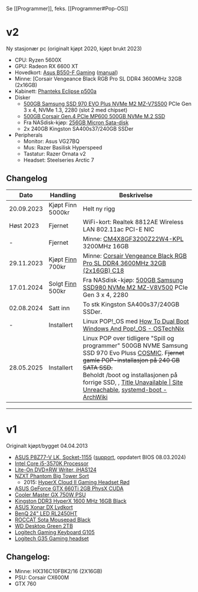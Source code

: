 Se [[Programmer]], feks. [[Programmer#Pop-OS]]
# v2
Ny stasjonær pc (originalt kjøpt 2020, kjøpt brukt 2023)
- CPU: Ryzen 5600X
- GPU: Radeon RX 6600 XT
- Hovedkort: [Asus B550-F Gaming](https://rog.asus.com/motherboards/rog-strix/rog-strix-b550-f-gaming-model/helpdesk_download/) ([manual](https://dlcdnets.asus.com/pub/ASUS/mb/SocketAM4/ROG_STRIX_B550-F_GAMING/E16609_ROG_STRIX_B550-F_GAMING_UM_WEB.pdf?model=ROG%20STRIX%20B550-F%20GAMING))
- Minne: [Corsair Vengeance Black RGB Pro SL DDR4 3600MHz 32GB (2x16GB) 
- Kabinett: [Phanteks Eclipse p500a](https://www.techpowerup.com/review/phanteks-eclipse-p500a-mesh-front-atx-case/)
- Disker
    - [500GB Samsung SSD 970 EVO Plus NVMe M2 MZ-V7S500](https://www.samsung.com/us/business/computing/memory-storage/solid-state-drives/ssd-970-evo-plus-nvme-m-2-500gb-mz-v7s500b-am/#specs) PCIe Gen 3 x 4, NVMe 1.3, 2280 (slot 2 med chipset)
    - [500GB Corsair Gen.4 PCIe MP600 500GB NVMe M.2 SSD](https://www.corsair.com/us/en/p/data-storage/cssd-f500gbmp600/force-series-gen-4-pcie-mp600-500gb-nvme-m-2-ssd-cssd-f500gbmp600)
    - Fra NASdisk-kjøp: [256GB Micron Sata-disk](https://www.micron.com/products/ssd/usage/client-ssd/part-catalog/mtfddak256may-1ah1z)
    - 2x 240GB Kingston SA400s37/240GB SSDer
- Peripherals
    - Monitor: Asus VG27BQ
    - Mus: Razer Basilisk Hyperspeed
    - Tastatur: Razer Ornata v2
    - Headset: Steelseries Arctic 7

## Changelog

| Dato       | Handling                                                                            | Beskrivelse                                                                                                                                                                                                                                                                                                                                                                                                                                                                   |
| ---------- | ----------------------------------------------------------------------------------- | ----------------------------------------------------------------------------------------------------------------------------------------------------------------------------------------------------------------------------------------------------------------------------------------------------------------------------------------------------------------------------------------------------------------------------------------------------------------------------- |
| 20.09.2023 | Kjøpt Finn 5000kr                                                                   | Helt ny rigg                                                                                                                                                                                                                                                                                                                                                                                                                                                                  |
| Høst 2023  | Fjernet                                                                             | WiFi-kort: Realtek 8812AE Wireless LAN 802.11ac PCI-E NIC                                                                                                                                                                                                                                                                                                                                                                                                                     |
| -          | Fjernet                                                                             | Minne: [CM4X8GF3200Z22W4-KPL](https://www.komplett.no/product/1182673/datautstyr/pc-komponenter/minnebrikker/corsair-vengeance-rgb-pro-black-3200mhz-16gb#) 3200MHz 16GB                                                                                                                                                                                                                                                                                                      |
| 29.11.2023 | Kjøpt [Finn](https://www.finn.no/bap/forsale/ad.html?finnkode=327574347&ci=4) 700kr | Minne: [Corsair Vengeance Black RGB Pro SL DDR4 3600MHz 32GB (2x16GB) C18](https://www.corsair.com/us/en/p/memory/cmh32gx4m2d3600c18w/vengeance-rgb-pro-sl-32gb-2x16gb-ddr4-dram-3600mhz-c18-memory-kit-a-white-cmh32gx4m2d3600c18w)                                                                                                                                                                                                                                          |
| 17.01.2024 | Solgt [Finn](https://www.finn.no/bap/forsale/ad.html?finnkode=325530382) 500kr      | Fra NASdisk-kjøp: [500GB Samsung SSD980 NVMe M2 MZ-V8V500](https://www.samsung.com/ca/memory-storage/nvme-ssd/980-500gb-nvme-pcie-gen-3-mz-v8v500b-am/) PCIe Gen 3 x 4, 2280                                                                                                                                                                                                                                                                                                  |
| 02.08.2024 | Satt inn                                                                            | To stk Kingston SA400s37/240GB SSDer.<br>                                                                                                                                                                                                                                                                                                                                                                                                                                     |
| -          | Installert                                                                          | Linux POP!\_OS med [How To Dual Boot Windows And Pop!\_OS - OSTechNix](https://ostechnix.com/dual-boot-windows-and-pop-os/)                                                                                                                                                                                                                                                                                                                                                   |
| 28.05.2025 | Installert                                                                          | Linux POP over tidligere "Spill og programmer" 500GB NVME Samsung SSD 970 Evo Pluss [COSMIC](https://system76.com/cosmic/). ~~Fjernet gamle POP-installasjon på 240 GB SATA SSD.~~<br>Beholdt /boot og installasjonen på forrige SSD, , [Title Unavailable \| Site Unreachable](https://askubuntu.com/questions/1329599/dual-boot-two-linux-distributions-on-one-disk),  [systemd-boot - ArchWiki](https://wiki.archlinux.org/title/Systemd-boot#Standard_root_installations) |



---

# v1
Originalt kjøpt/bygget 04.04.2013
 - [ASUS P8Z77-V LK, Socket-1155](https://www.komplett.no/product/771425?noredirect=true "‌") ([support](https://www.asus.com/us/supportonly/p8z77-v%20lk/helpdesk_knowledge/), oppdatert BIOS 08.03.2024)
- [Intel Core i5-3570K Processor](https://www.komplett.no/product/660227?noredirect=true "‌")
- [Lite-On DVD±RW Writer, iHAS124](https://www.komplett.no/product/768359?noredirect=true "‌")
- [NZXT Phantom Big Tower Sort](https://www.komplett.no/product/605768?noredirect=true "‌")
    - 2015: [HyperX Cloud II Gaming Headset Rød](https://www.komplett.no/product/835972?noredirect=true "‌")
- [ASUS GeForce GTX 660Ti 2GB PhysX CUDA](https://www.komplett.no/product/759240?noredirect=true "‌")
- [Cooler Master GX 750W PSU](https://www.komplett.no/product/593204?noredirect=true "‌")
- [Kingston DDR3 HyperX 1600 MHz 16GB Black](https://www.komplett.no/product/776634?noredirect=true "‌")
- [ASUS Xonar DX Lydkort](https://www.komplett.no/product/347274?noredirect=true "‌")
- [BenQ 24" LED RL2450HT](https://www.komplett.no/product/657567?noredirect=true "‌")
- [ROCCAT Sota Mousepad Black](https://www.komplett.no/product/498331?noredirect=true "‌")
- [WD Desktop Green 2TB](https://www.komplett.no/product/760514?noredirect=true "‌")
- [Logitech Gaming Keyboard G105](https://www.komplett.no/product/649474?noredirect=true "‌")
- [Logitech G35 Gaming headset](https://www.komplett.no/product/435893?noredirect=true "‌")

## Changelog:
- Minne: HX316C10FBK2/16 (2X16GB)
- PSU: Corsair CX600M
- GTX 760